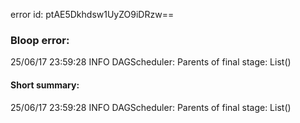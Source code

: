 error id: ptAE5Dkhdsw1UyZO9iDRzw==
### Bloop error:

25/06/17 23:59:28 INFO DAGScheduler: Parents of final stage: List()
#### Short summary: 

25/06/17 23:59:28 INFO DAGScheduler: Parents of final stage: List()